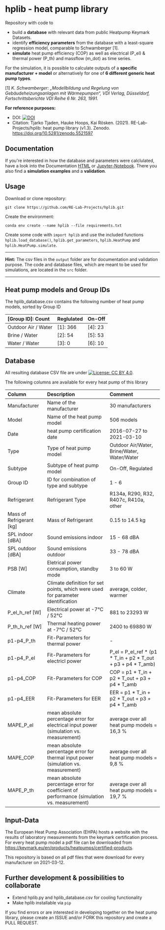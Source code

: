# hplib - heat pump library

Repository with code to
 
- build a **database** with relevant data from public Heatpump Keymark Datasets.
- identify **efficiency parameters** from the database with a least-square regression model, comparable to Schwamberger [1].  
- **simulate** heat pump efficiency (COP) as well as electrical (P_el) & thermal power (P_th) and massflow (m_dot) as time series.

For the simulation, it is possible to calculate outputs of a **specific manufacturer + model** or alternatively for one of **6 different generic heat pump types**.

[1] *K. Schwamberger: „Modellbildung und Regelung von Gebäudeheizungsanlagen mit Wärmepumpen“, VDI Verlag, Düsseldorf, Fortschrittsberichte VDI Reihe 6 Nr. 263, 1991.*

**For reference purposes:**
- DOI: [![DOI](https://zenodo.org/badge/DOI/10.5281/zenodo.5521597.svg)](https://doi.org/10.5281/zenodo.5521597)
- Citation: Tjarko Tjaden, Hauke Hoops, Kai Rösken. (2021). RE-Lab-Projects/hplib: heat pump library (v1.3). Zenodo. https://doi.org/10.5281/zenodo.5521597

## Documentation

If you're interested in how the database and parameters were calclulated, have a look into the Documentation [HTML](http://htmlpreview.github.io/?https://github.com/RE-Lab-Projects/hplib/blob/main/docs/documentation.html) or [Jupyter-Notebook](https://github.com/RE-Lab-Projects/hplib/blob/main/src/documentation.ipynb). There you also find a **simulation examples** and a **validation**.

## Usage

Download or clone repository:

`git clone https://github.com/RE-Lab-Projects/hplib.git`

Create the environment:

`conda env create --name hplib --file requirements.txt`

Create some code with `import hplib` and use the included functions `hplib.load_database()`, `hplib.get_parameters`, `hplib.HeatPump` and `hplib.HeatPump.simulate`.

---

**Hint:** The csv files in the `output` folder are for documentation and validation purpose. The code and database files, which are meant to be used for simulations, are located in the `src` folder. 

---

## Heat pump models and Group IDs
The hplib_database.csv contains the following number of heat pump models, sorted by Group ID

| [Group ID]: Count | Reglulated | On-Off |
| :--- | :--- | :--- |
| Outdoor Air / Water | [1]: 366 | [4]: 23 |
| Brine / Water | [2]: 54 | [5]: 53 |
| Water / Water | [3]: 0 | [6]: 10 |

## Database

All resulting database CSV file are under [![License: CC BY 4.0](https://img.shields.io/badge/License-CC%20BY%204.0-lightgrey.svg)](https://creativecommons.org/licenses/by/4.0/).

The following columns are available for every heat pump of this library

| Column | Description | Comment |
| :--- | :--- | :--- |
| Manufacturer | Name of the manufacturer | 30 manufacturers |
| Model | Name of the heat pump model | 506 models |
| Date | heat pump certification date | 2016-07-27 to 2021-03-10 |
| Type | Type of heat pump model | Outdoor Air/Water, Brine/Water,  Water/Water |
| Subtype | Subtype of heat pump model | On-Off, Regulated|
| Group ID | ID for combination of type and subtype | 1 - 6|
| Refrigerant | Refrigerant Type | R134a, R290, R32, R407c, R410a, other |
| Mass of Refrigerant [kg]| Mass of Refrigerant | 0.15 to 14.5 kg |
| SPL indoor [dBA]| Sound emissions indoor| 15 - 68 dBA|
| SPL outdoor [dBA]| Sound emissions outdoor| 33 - 78 dBA|
| PSB [W] | Eletrical power consumption, standby mode| 3 to 60 W |
| Climate | Climate definition for set points, which were used for parameter identification | average, colder, warmer |
| P_el_h_ref [W]| Electrical power at -7°C / 52°C | 881 to 23293 W |
| P_th_h_ref [W]| Thermal heating power at -7°C / 52°C | 2400 to 69880 W |
| p1-p4_P_th | Fit-Parameters for thermal power  | - |
| p1-p4_P_el | Fit-Parameters for electricl power  | P_el = P_el_ref * (p1 * T_in + p2 * T_out + p3 + p4 * T_amb) |
| p1-p4_COP | Fit-Parameters for COP  | COP = p1 * T_in + p2 * T_out + p3 + p4 * T_amb|
| p1-p4_EER | Fit-Parameters for EER  | EER = p1 * T_in + p2 * T_out + p3 + p4 * T_amb|
| MAPE_P_el | mean absolute percentage error for electrical input power (simulation vs. measurement) | average over all heat pump models = 16,3 % |
| MAPE_COP | mean absolute percentage error for thermal input power (simulation vs. measurement) | average over all heat pump models = 9,8 % |
| MAPE_P_th | mean absolute percentage error for coefficient of performance (simulation vs. measurement) | average over all heat pump models = 19,7 % |

## Input-Data
The European Heat Pump Association (EHPA) hosts a website with the results of laboratory measurements from the keymark certification process. For every heat pump model a pdf file can be downloaded from https://keymark.eu/en/products/heatpumps/certified-products.

This repository is based on all pdf files that were download for every manufacturer on 2021-03-12.

## Further development & possibilities to collaborate

- Extend hplib.py and hplib_database.csv for cooling functionality 
- Make hplib installable via `pip`

If you find errors or are interested in developing together on the heat pump library, please create an ISSUE and/or FORK this repository and create a PULL REQUEST.
